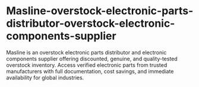 # Masline-overstock-electronic-parts-distributor-overstock-electronic-components-supplier
Masline is an overstock electronic parts distributor and electronic components supplier offering discounted, genuine, and quality-tested overstock inventory. Access verified electronic parts from trusted manufacturers with full documentation, cost savings, and immediate availability for global industries.
